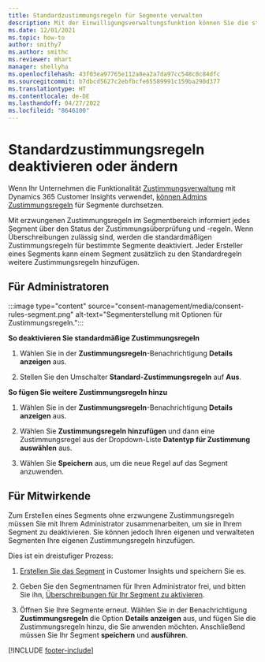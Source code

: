 ```yaml
---
title: Standardzustimmungsregeln für Segmente verwalten
description: Mit der Einwilligungsverwaltungsfunktion können Sie die standardmäßigen Einwilligungsregeln deaktivieren oder ändern, wenn Überschreibungen aktiviert sind.
ms.date: 12/01/2021
ms.topic: how-to
author: smithy7
ms.author: smithc
ms.reviewer: mhart
manager: shellyha
ms.openlocfilehash: 43f03ea97765e112a8ea2a7da97cc548c8c84dfc
ms.sourcegitcommit: b7dbcd5627c2ebfbcfe65589991c159ba290d377
ms.translationtype: HT
ms.contentlocale: de-DE
ms.lasthandoff: 04/27/2022
ms.locfileid: "8646100"
---
```

# <a name="disable-or-change-default-consent-rules"></a>Standardzustimmungsregeln deaktivieren oder ändern

Wenn Ihr Unternehmen die Funktionalität [Zustimmungsverwaltung](consent-management/overview.md) mit Dynamics 365 Customer Insights verwendet, [können Admins Zustimmungsregeln](activate-consent.md) für Segmente durchsetzen. 

Mit erzwungenen Zustimmungsregeln im Segmentbereich informiert jedes Segment über den Status der Zustimmungsüberprüfung und -regeln. Wenn Überschreibungen zulässig sind, werden die standardmäßigen Zustimmungsregeln für bestimmte Segmente deaktiviert. Jeder Ersteller eines Segments kann einem Segment zusätzlich zu den Standardregeln weitere Zustimmungsregeln hinzufügen. 

## <a name="for-administrators"></a>Für Administratoren

:::image type="content" source="consent-management/media/consent-rules-segment.png" alt-text="Segmenterstellung mit Optionen für Zustimmungsregeln.":::

**So deaktivieren Sie standardmäßige Zustimmungsregeln**

1. Wählen Sie in der **Zustimmungsregeln**-Benachrichtigung **Details anzeigen** aus. 

1. Stellen Sie den Umschalter **Standard-Zustimmungsregeln** auf **Aus**.

**So fügen Sie weitere Zustimmungsregeln hinzu**

1. Wählen Sie in der **Zustimmungsregeln**-Benachrichtigung **Details anzeigen** aus. 

1. Wählen Sie **Zustimmungsregeln hinzufügen** und dann eine Zustimmungsregel aus der Dropdown-Liste **Datentyp für Zustimmung auswählen** aus.

1. Wählen Sie **Speichern** aus, um die neue Regel auf das Segment anzuwenden.

## <a name="for-contributors"></a>Für Mitwirkende

Zum Erstellen eines Segments ohne erzwungene Zustimmungsregeln müssen Sie mit Ihrem Administrator zusammenarbeiten, um sie in Ihrem Segment zu deaktivieren. Sie können jedoch Ihren eigenen und verwalteten Segmenten Ihre eigenen Zustimmungsregeln hinzufügen.

Dies ist ein dreistufiger Prozess: 
1. [Erstellen Sie das Segment](segments.md) in Customer Insights und speichern Sie es. 

1. Geben Sie den Segmentnamen für Ihren Administrator frei, und bitten Sie ihn, [Überschreibungen für Ihr Segment zu aktivieren](activate-consent.md). 

1. Öffnen Sie Ihre Segmente erneut. Wählen Sie in der Benachrichtigung **Zustimmungsregeln** die Option **Details anzeigen** aus, und fügen Sie die Zustimmungsregeln hinzu, die Sie anwenden möchten. Anschließend müssen Sie Ihr Segment **speichern** und **ausführen**.



[!INCLUDE [footer-include](includes/footer-banner.md)] 
